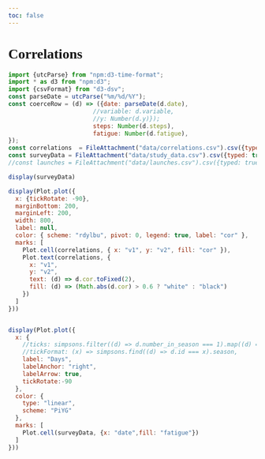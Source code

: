 ```yaml
---
toc: false
---
```

<style>
  body, svg {
     font-family: var(--sans-serif);
  }
</style>
<div class="hero">
<h1> Correlations </h1>
</div>

<!-- Load and transform the data -->

```js
import {utcParse} from "npm:d3-time-format";
import * as d3 from "npm:d3";
import {csvFormat} from "d3-dsv";
const parseDate = utcParse("%m/%d/%Y");
const coerceRow = (d) => ({date: parseDate(d.date), 
                        //variable: d.variable,
                        //y: Number(d.y)});
                        steps: Number(d.steps),
                        fatigue: Number(d.fatigue),
});
const correlations  = FileAttachment("data/correlations.csv").csv({typed: true})
const surveyData = FileAttachment("data/study_data.csv").csv({typed: true}).then((D) => D.map(coerceRow));
//const launches = FileAttachment("data/launches.csv").csv({typed: true});
```

<!-- A shared color scale for consistency, sorted by the number of launches -->



<!-- Cards with big numbers -->

<!--<div class="grid grid-cols-4">
  <div class="card">
    <h2>United States 🇺🇸</h2>
    <span class="big">${launches.filter((d) => d.stateId === "US").length.toLocaleString("en-US")}</span>
  </div>
  <div class="card">
    <h2>Russia 🇷🇺 <span class="muted">/ Soviet Union</span></h2>
    <span class="big">${launches.filter((d) => d.stateId === "SU" || d.stateId === "RU").length.toLocaleString("en-US")}</span>
  </div>
  <div class="card">
    <h2>China 🇨🇳</h2>
    <span class="big">${launches.filter((d) => d.stateId === "CN").length.toLocaleString("en-US")}</span>
  </div>
  <div class="card">
    <h2>Other</h2>
    <span class="big">${launches.filter((d) => d.stateId !== "US" && d.stateId !== "SU" && d.stateId !== "RU" && d.stateId !== "CN").length.toLocaleString("en-US")}</span>
  </div>
</div>
-->
<!-- Plot of launch history -->

```js
display(surveyData)

display(Plot.plot({
  x: {tickRotate: -90},
  marginBottom: 200,
  marginLeft: 200,
  width: 800,
  label: null,
  color: { scheme: "rdylbu", pivot: 0, legend: true, label: "cor" },
  marks: [
    Plot.cell(correlations, { x: "v1", y: "v2", fill: "cor" }),
    Plot.text(correlations, {
      x: "v1",
      y: "v2",
      text: (d) => d.cor.toFixed(2),
      fill: (d) => (Math.abs(d.cor) > 0.6 ? "white" : "black")
    })
  ]
}))


display(Plot.plot({
  x: {
    //ticks: simpsons.filter((d) => d.number_in_season === 1).map((d) => d.id),
    //tickFormat: (x) => simpsons.find((d) => d.id === x).season,
    label: "Days",
    labelAnchor: "right",
    labelArrow: true,
    tickRotate:-90
  },
  color: {
    type: "linear",
    scheme: "PiYG"
  },
  marks: [
    Plot.cell(surveyData, {x: "date",fill: "fatigue"})
  ]
}))
```
